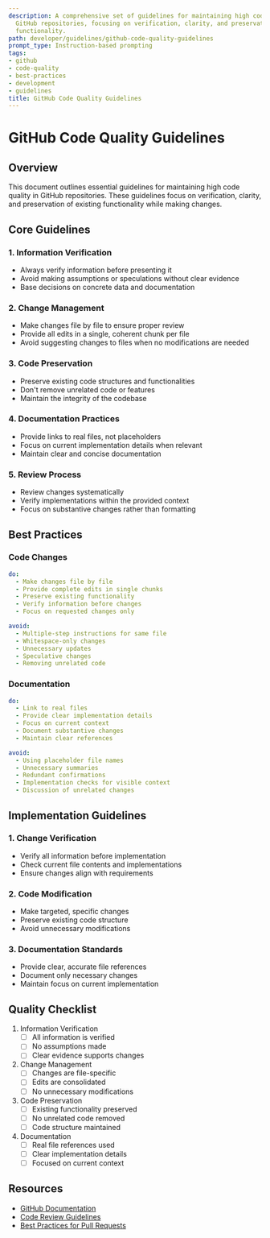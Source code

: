 ```yaml
---
description: A comprehensive set of guidelines for maintaining high code quality in
  GitHub repositories, focusing on verification, clarity, and preservation of existing
  functionality.
path: developer/guidelines/github-code-quality-guidelines
prompt_type: Instruction-based prompting
tags:
- github
- code-quality
- best-practices
- development
- guidelines
title: GitHub Code Quality Guidelines
---
```


# GitHub Code Quality Guidelines

## Overview
This document outlines essential guidelines for maintaining high code quality in GitHub repositories. These guidelines focus on verification, clarity, and preservation of existing functionality while making changes.

## Core Guidelines

### 1. Information Verification
- Always verify information before presenting it
- Avoid making assumptions or speculations without clear evidence
- Base decisions on concrete data and documentation

### 2. Change Management
- Make changes file by file to ensure proper review
- Provide all edits in a single, coherent chunk per file
- Avoid suggesting changes to files when no modifications are needed

### 3. Code Preservation
- Preserve existing code structures and functionalities
- Don't remove unrelated code or features
- Maintain the integrity of the codebase

### 4. Documentation Practices
- Provide links to real files, not placeholders
- Focus on current implementation details when relevant
- Maintain clear and concise documentation

### 5. Review Process
- Review changes systematically
- Verify implementations within the provided context
- Focus on substantive changes rather than formatting

## Best Practices

### Code Changes
```yaml
do:
  - Make changes file by file
  - Provide complete edits in single chunks
  - Preserve existing functionality
  - Verify information before changes
  - Focus on requested changes only

avoid:
  - Multiple-step instructions for same file
  - Whitespace-only changes
  - Unnecessary updates
  - Speculative changes
  - Removing unrelated code
```

### Documentation
```yaml
do:
  - Link to real files
  - Provide clear implementation details
  - Focus on current context
  - Document substantive changes
  - Maintain clear references

avoid:
  - Using placeholder file names
  - Unnecessary summaries
  - Redundant confirmations
  - Implementation checks for visible context
  - Discussion of unrelated changes
```

## Implementation Guidelines

### 1. Change Verification
- Verify all information before implementation
- Check current file contents and implementations
- Ensure changes align with requirements

### 2. Code Modification
- Make targeted, specific changes
- Preserve existing code structure
- Avoid unnecessary modifications

### 3. Documentation Standards
- Provide clear, accurate file references
- Document only necessary changes
- Maintain focus on current implementation

## Quality Checklist

1. Information Verification
   - [ ] All information is verified
   - [ ] No assumptions made
   - [ ] Clear evidence supports changes

2. Change Management
   - [ ] Changes are file-specific
   - [ ] Edits are consolidated
   - [ ] No unnecessary modifications

3. Code Preservation
   - [ ] Existing functionality preserved
   - [ ] No unrelated code removed
   - [ ] Code structure maintained

4. Documentation
   - [ ] Real file references used
   - [ ] Clear implementation details
   - [ ] Focused on current context

## Resources
- [GitHub Documentation](https://docs.github.com)
- [Code Review Guidelines](https://docs.github.com/en/pull-requests/collaborating-with-pull-requests/reviewing-changes-in-pull-requests/about-pull-request-reviews)
- [Best Practices for Pull Requests](https://docs.github.com/en/pull-requests/collaborating-with-pull-requests/getting-started/best-practices-for-pull-requests) 